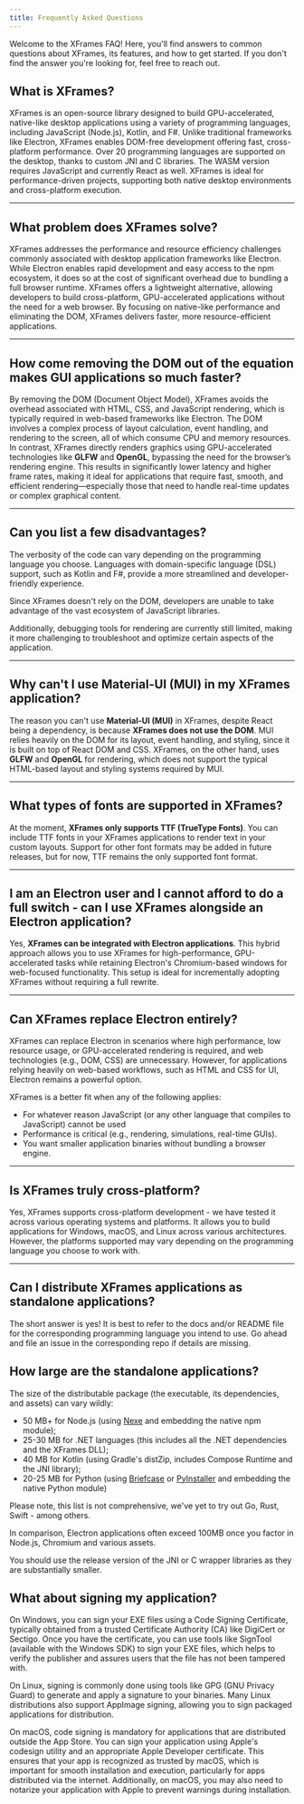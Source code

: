 ```yaml
---
title: Frequently Asked Questions
---
```


Welcome to the XFrames FAQ! Here, you'll find answers to common questions about XFrames, its features, and how to get started. If you don't find the answer you're looking for, feel free to reach out.

## What is XFrames?

XFrames is an open-source library designed to build GPU-accelerated, native-like desktop applications using a variety of programming languages, including JavaScript (Node.js), Kotlin, and F#. Unlike traditional frameworks like Electron, XFrames enables DOM-free development offering fast, cross-platform performance. Over 20 programming languages are supported on the desktop, thanks to custom JNI and C libraries. The WASM version requires JavaScript and currently React as well. XFrames is ideal for performance-driven projects, supporting both native desktop environments and cross-platform execution.

---

## What problem does XFrames solve?

XFrames addresses the performance and resource efficiency challenges commonly associated with desktop application frameworks like Electron. While Electron enables rapid development and easy access to the npm ecosystem, it does so at the cost of significant overhead due to bundling a full browser runtime. XFrames offers a lightweight alternative, allowing developers to build cross-platform, GPU-accelerated applications without the need for a web browser. By focusing on native-like performance and eliminating the DOM, XFrames delivers faster, more resource-efficient applications.

---

## How come removing the DOM out of the equation makes GUI applications so much faster?

By removing the DOM (Document Object Model), XFrames avoids the overhead associated with HTML, CSS, and JavaScript rendering, which is typically required in web-based frameworks like Electron. The DOM involves a complex process of layout calculation, event handling, and rendering to the screen, all of which consume CPU and memory resources. In contrast, XFrames directly renders graphics using GPU-accelerated technologies like **GLFW** and **OpenGL**, bypassing the need for the browser’s rendering engine. This results in significantly lower latency and higher frame rates, making it ideal for applications that require fast, smooth, and efficient rendering—especially those that need to handle real-time updates or complex graphical content.

---

## Can you list a few disadvantages?

The verbosity of the code can vary depending on the programming language you choose. Languages with domain-specific language (DSL) support, such as Kotlin and F#, provide a more streamlined and developer-friendly experience.

Since XFrames doesn't rely on the DOM, developers are unable to take advantage of the vast ecosystem of JavaScript libraries.

Additionally, debugging tools for rendering are currently still limited, making it more challenging to troubleshoot and optimize certain aspects of the application.

---

## Why can't I use Material-UI (MUI) in my XFrames application?

The reason you can't use **Material-UI (MUI)** in XFrames, despite React being a dependency, is because **XFrames does not use the DOM**. MUI relies heavily on the DOM for its layout, event handling, and styling, since it is built on top of React DOM and CSS. XFrames, on the other hand, uses **GLFW** and **OpenGL** for rendering, which does not support the typical HTML-based layout and styling systems required by MUI.

---

## What types of fonts are supported in XFrames?

At the moment, **XFrames only supports TTF (TrueType Fonts)**. You can include TTF fonts in your XFrames applications to render text in your custom layouts. Support for other font formats may be added in future releases, but for now, TTF remains the only supported font format.

---

## I am an Electron user and I cannot afford to do a full switch - can I use XFrames alongside an Electron application?

Yes, **XFrames can be integrated with Electron applications**. This hybrid approach allows you to use XFrames for high-performance, GPU-accelerated tasks while retaining Electron's Chromium-based windows for web-focused functionality. This setup is ideal for incrementally adopting XFrames without requiring a full rewrite.

---

## Can XFrames replace Electron entirely?

XFrames can replace Electron in scenarios where high performance, low resource usage, or GPU-accelerated rendering is required, and web technologies (e.g., DOM, CSS) are unnecessary. However, for applications relying heavily on web-based workflows, such as HTML and CSS for UI, Electron remains a powerful option.

XFrames is a better fit when any of the following applies:

- For whatever reason JavaScript (or any other language that compiles to JavaScript) cannot be used
- Performance is critical (e.g., rendering, simulations, real-time GUIs).
- You want smaller application binaries without bundling a browser engine.

---

## Is XFrames truly cross-platform?

Yes, XFrames supports cross-platform development - we have tested it across various operating systems and platforms. It allows you to build applications for Windows, macOS, and Linux across various architectures. However, the platforms supported may vary depending on the programming language you choose to work with.

---

## Can I distribute XFrames applications as standalone applications?

The short answer is yes! It is best to refer to the docs and/or README file for the corresponding programming language you intend to use. Go ahead and file an issue in the corresponding repo if details are missing.

## How large are the standalone applications?

The size of the distributable package (the executable, its dependencies, and assets) can vary wildly:

- 50 MB+ for Node.js (using [Nexe](https://github.com/nexe/nexe) and embedding the native npm module);
- 25-30 MB for .NET languages (this includes all the .NET dependencies and the XFrames DLL);
- 40 MB for Kotlin (using Gradle's distZip, includes Compose Runtime and the JNI library);
- 20-25 MB for Python (using [Briefcase](https://github.com/beeware/briefcase) or [PyInstaller](https://pyinstaller.org/en/stable/) and embedding the native Python module)

Please note, this list is not comprehensive, we've yet to try out Go, Rust, Swift - among others.

In comparison, Electron applications often exceed 100MB once you factor in Node.js, Chromium and various assets.

You should use the release version of the JNI or C wrapper libraries as they are substantially smaller.

## What about signing my application?

On Windows, you can sign your EXE files using a Code Signing Certificate, typically obtained from a trusted Certificate Authority (CA) like DigiCert or Sectigo. Once you have the certificate, you can use tools like SignTool (available with the Windows SDK) to sign your EXE files, which helps to verify the publisher and assures users that the file has not been tampered with.

On Linux, signing is commonly done using tools like GPG (GNU Privacy Guard) to generate and apply a signature to your binaries. Many Linux distributions also support AppImage signing, allowing you to sign packaged applications for distribution.

On macOS, code signing is mandatory for applications that are distributed outside the App Store. You can sign your application using Apple's codesign utility and an appropriate Apple Developer certificate. This ensures that your app is recognized as trusted by macOS, which is important for smooth installation and execution, particularly for apps distributed via the internet. Additionally, on macOS, you may also need to notarize your application with Apple to prevent warnings during installation.
